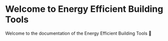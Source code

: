 # Welcome to Energy Efficient Building Tools

Welcome to the documentation of the Energy Efficient Building Tools 👋
